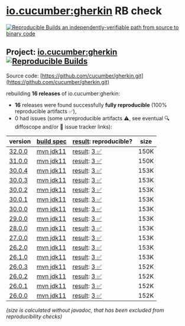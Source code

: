 [io.cucumber:gherkin](https://central.sonatype.com/artifact/io.cucumber/gherkin/versions) RB check
=======

[![Reproducible Builds](https://reproducible-builds.org/images/logos/rb.svg) an independently-verifiable path from source to binary code](https://reproducible-builds.org/)

## Project: [io.cucumber:gherkin](https://central.sonatype.com/artifact/io.cucumber/gherkin/versions) [![Reproducible Builds](https://img.shields.io/endpoint?url=https://raw.githubusercontent.com/jvm-repo-rebuild/reproducible-central/master/content/io/cucumber/gherkin/badge.json)](https://github.com/jvm-repo-rebuild/reproducible-central/blob/master/content/io/cucumber/gherkin/README.md)

Source code: [https://github.com/cucumber/gherkin.git](https://github.com/cucumber/gherkin.git)

rebuilding **16 releases** of io.cucumber:gherkin:
- **16** releases were found successfully **fully reproducible** (100% reproducible artifacts :white_check_mark:),
- 0 had issues (some unreproducible artifacts :warning:, see eventual :mag: diffoscope and/or :memo: issue tracker links):

| version | [build spec](/BUILDSPEC.md) | [result](https://reproducible-builds.org/docs/jvm/): reproducible? | size |
| -- | --------- | ------ | -- |
| [32.0.0](https://central.sonatype.com/artifact/io.cucumber/gherkin/32.0.0/pom) | [mvn jdk11](gherkin-32.0.0.buildspec) | [result](gherkin-32.0.0.buildinfo): [3 :white_check_mark: ](gherkin-32.0.0.buildcompare) | 150K |
| [31.0.0](https://central.sonatype.com/artifact/io.cucumber/gherkin/31.0.0/pom) | [mvn jdk11](gherkin-31.0.0.buildspec) | [result](gherkin-31.0.0.buildinfo): [3 :white_check_mark: ](gherkin-31.0.0.buildcompare) | 150K |
| [30.0.4](https://central.sonatype.com/artifact/io.cucumber/gherkin/30.0.4/pom) | [mvn jdk11](gherkin-30.0.4.buildspec) | [result](gherkin-30.0.4.buildinfo): [3 :white_check_mark: ](gherkin-30.0.4.buildcompare) | 153K |
| [30.0.3](https://central.sonatype.com/artifact/io.cucumber/gherkin/30.0.3/pom) | [mvn jdk11](gherkin-30.0.3.buildspec) | [result](gherkin-30.0.3.buildinfo): [3 :white_check_mark: ](gherkin-30.0.3.buildcompare) | 153K |
| [30.0.2](https://central.sonatype.com/artifact/io.cucumber/gherkin/30.0.2/pom) | [mvn jdk11](gherkin-30.0.2.buildspec) | [result](gherkin-30.0.2.buildinfo): [3 :white_check_mark: ](gherkin-30.0.2.buildcompare) | 153K |
| [30.0.1](https://central.sonatype.com/artifact/io.cucumber/gherkin/30.0.1/pom) | [mvn jdk11](gherkin-30.0.1.buildspec) | [result](gherkin-30.0.1.buildinfo): [3 :white_check_mark: ](gherkin-30.0.1.buildcompare) | 153K |
| [30.0.0](https://central.sonatype.com/artifact/io.cucumber/gherkin/30.0.0/pom) | [mvn jdk11](gherkin-30.0.0.buildspec) | [result](gherkin-30.0.0.buildinfo): [3 :white_check_mark: ](gherkin-30.0.0.buildcompare) | 153K |
| [29.0.0](https://central.sonatype.com/artifact/io.cucumber/gherkin/29.0.0/pom) | [mvn jdk11](gherkin-29.0.0.buildspec) | [result](gherkin-29.0.0.buildinfo): [3 :white_check_mark: ](gherkin-29.0.0.buildcompare) | 153K |
| [28.0.0](https://central.sonatype.com/artifact/io.cucumber/gherkin/28.0.0/pom) | [mvn jdk11](gherkin-28.0.0.buildspec) | [result](gherkin-28.0.0.buildinfo): [3 :white_check_mark: ](gherkin-28.0.0.buildcompare) | 153K |
| [27.0.0](https://central.sonatype.com/artifact/io.cucumber/gherkin/27.0.0/pom) | [mvn jdk11](gherkin-27.0.0.buildspec) | [result](gherkin-27.0.0.buildinfo): [3 :white_check_mark: ](gherkin-27.0.0.buildcompare) | 153K |
| [26.2.0](https://central.sonatype.com/artifact/io.cucumber/gherkin/26.2.0/pom) | [mvn jdk11](gherkin-26.2.0.buildspec) | [result](gherkin-26.2.0.buildinfo): [3 :white_check_mark: ](gherkin-26.2.0.buildcompare) | 153K |
| [26.1.0](https://central.sonatype.com/artifact/io.cucumber/gherkin/26.1.0/pom) | [mvn jdk11](gherkin-26.1.0.buildspec) | [result](gherkin-26.1.0.buildinfo): [3 :white_check_mark: ](gherkin-26.1.0.buildcompare) | 153K |
| [26.0.3](https://central.sonatype.com/artifact/io.cucumber/gherkin/26.0.3/pom) | [mvn jdk11](gherkin-26.0.3.buildspec) | [result](gherkin-26.0.3.buildinfo): [3 :white_check_mark: ](gherkin-26.0.3.buildcompare) | 152K |
| [26.0.2](https://central.sonatype.com/artifact/io.cucumber/gherkin/26.0.2/pom) | [mvn jdk11](gherkin-26.0.2.buildspec) | [result](gherkin-26.0.2.buildinfo): [3 :white_check_mark: ](gherkin-26.0.2.buildcompare) | 152K |
| [26.0.1](https://central.sonatype.com/artifact/io.cucumber/gherkin/26.0.1/pom) | [mvn jdk11](gherkin-26.0.1.buildspec) | [result](gherkin-26.0.1.buildinfo): [3 :white_check_mark: ](gherkin-26.0.1.buildcompare) | 152K |
| [26.0.0](https://central.sonatype.com/artifact/io.cucumber/gherkin/26.0.0/pom) | [mvn jdk11](gherkin-26.0.0.buildspec) | [result](gherkin-26.0.0.buildinfo): [3 :white_check_mark: ](gherkin-26.0.0.buildcompare) | 152K |

<i>(size is calculated without javadoc, that has been excluded from reproducibility checks)</i>
